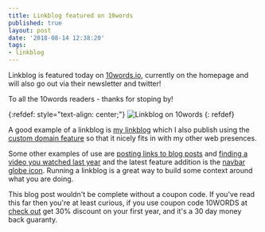 ```yaml
---
title: Linkblog featured on 10words
published: true
layout: post
date: '2018-08-14 12:38:20'
tags:
- linkblog
---
```


Linkblog is featured today on [10words.io](https://10words.io), currently on the homepage and will also go out via their newsletter and twitter!

To all the 10words readers - thanks for stoping by! 

{:refdef: style="text-align: center;"}
![Linkblog on 10words]({{site.baseurl}}/assets/images/linkblog-on-10words.png)
{: refdef}

A good example of a linkblog is [my linkblog](https://linkblog.io/users/mark) which I also publish using the [custom domain feature](http://links.markjgsmith.com) so that it nicely fits in with my other web presences.

Some other examples of use are [posting links to blog posts]({{site.baseurl}}/2018/06/30/how-I-use-my-linkblog-posting-a-link-to-my-latest-blog-post.html) and [finding a video you watched last year]({{site.baseurl}}/2018/06/30/how-I-use-my-linkblog-searching-for-a-git-video-tutorial-i-watched-last-year.html) and the latest feature addition is the [navbar globe icon]({{site.baseurl}}/2018/08/09/new-linkblog-feature-navbar-globe-icon.html). Running a linkblog is a great way to build some context around what you are doing. 

This blog post wouldn't be complete without a coupon code. If you've read this far then you're at least curious, if you use coupon code 10WORDS at [check out](https://linkblog.io) get 30% discount on your first year, and it's a 30 day money back guaranty.